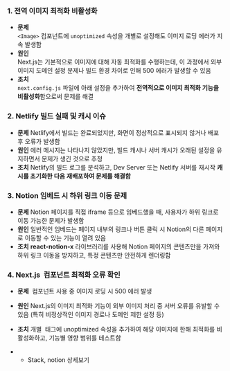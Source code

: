 ### 1. 전역 이미지 최적화 비활성화
- **문제**  
  `<Image>` 컴포넌트에 `unoptimized` 속성을 개별로 설정해도 이미지 로딩 에러가 지속 발생함
- **원인**  
  Next.js는 기본적으로 이미지에 대해 자동 최적화를 수행하는데, 이 과정에서 외부 이미지 도메인 설정 문제나 빌드 환경 차이로 인해 500 에러가 발생할 수 있음
- **조치**  
  `next.config.js` 파일에 아래 설정을 추가하여 **전역적으로 이미지 최적화 기능을 비활성화**함으로써 문제를 해결

### 2. Netlify 빌드 실패 및 캐시 이슈
- **문제** 
    Netlify에서 빌드는 완료되었지만, 화면이 정상적으로 표시되지 않거나 배포 후 오류가 발생함
- **원인** 
    에러 메시지는 나타나지 않았지만, 빌드 캐시나 서버 캐시가 오래된 설정을 유지하면서 문제가 생긴 것으로 추정
- **조치** 
    Netlify의 빌드 로그를 분석하고,
    Dev Server 또는 Netlify 서버를 재시작
    **캐시를 초기화한 다음 재배포하여 문제를 해결함**

### 3. Notion 임베드 시 하위 링크 이동 문제
- **문제** 
    Notion 페이지를 직접 iframe 등으로 임베드했을 때, 사용자가 하위 링크로 이동 가능한 문제가 발생함
- **원인** 
    일반적인 임베드는 페이지 내부의 링크나 버튼 클릭 시 Notion의 다른 페이지로 이동할 수 있는 기능이 열려 있음
- **조치** 
    **react-notion-x** 라이브러리를 사용해 Notion 페이지의 콘텐츠만을 가져와
    하위 링크 이동을 방지하고, 특정 콘텐츠만 안전하게 렌더링함

### 4. Next.js <Image> 컴포넌트 최적화 오류 확인
- **문제** 
    <Image> 컴포넌트 사용 중 이미지 로딩 시 500 에러 발생
- **원인** 
    Next.js의 이미지 최적화 기능이 외부 이미지 처리 중 서버 오류를 유발할 수 있음
    (특히 비정상적인 이미지 경로나 도메인 제한 설정 등)
- **조치** 
    개별 <Image> 태그에 unoptimized 속성을 추가하여
    해당 이미지에 한해 최적화를 비활성화하고, 기능별 영향 범위를 테스트함

- + Stack, notion 상세보기 
